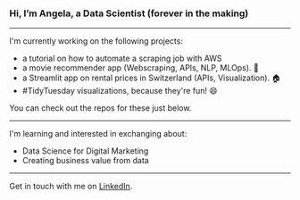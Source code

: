 ### Hi, I’m Angela, a Data Scientist (forever in the making)

___________________________

I'm currently working on the following projects:

- a tutorial on how to automate a scraping job with AWS
- a movie recommender app (Webscraping, APIs, NLP, MLOps). :movie_camera: 
- a Streamlit app on rental prices in Switzerland (APIs, Visualization). :house: 
- #TidyTuesday visualizations, because they're fun! :smile: 

You can check out the repos for these just below. 

___________________________

I'm learning and interested in exchanging about:

- Data Science for Digital Marketing
- Creating business value from data

___________________________

Get in touch with me on [LinkedIn](https://www.linkedin.com/in/angela-niederberger/). 


<!---
Alessine/Alessine is a ✨ special ✨ repository because its `README.md` (this file) appears on your GitHub profile.
You can click the Preview link to take a look at your changes.
--->
